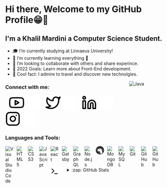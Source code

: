 # Hi there, Welcome to my GitHub Profile😁👋

## I'm a Khalil Mardini a Computer Science Student.

- 🎓 I’m currently studying at Linnaeus University!
- 🌱 I’m currently learning everything 🤣
- 👯 I’m looking to collaborate with others and share experince.
- 🎯 2022 Goals: Learn more about Front-End development.
- 🌟 Cool fact: I admire to travel and discover new technolgies.


<img align="right" alt="Java" width="100px" height="100px" src="https://www.svgrepo.com/show/184143/java.svg" style="padding-right:10px;" />

### Connect with me:

&nbsp;&nbsp;
[![website](./img/youtube-light.svg)](https://www.youtube.com/channel/UCqivEKtK75ckCWmmBu3RBhw#gh-light-mode-only)
[![website](./img/youtube-dark.svg)](https://www.youtube.com/channel/UCqivEKtK75ckCWmmBu3RBhw#gh-dark-mode-only)
&nbsp;&nbsp;
[![website](./img/twitter-light.svg)](https://twitter.com/KhalilMardini2#gh-light-mode-only)
[![website](./img/twitter-dark.svg)](https://twitter.com/KhalilMardini2#gh-dark-mode-only)
&nbsp;&nbsp;
[![website](./img/linkedin-light.svg)](https://www.linkedin.com/in/khalil-mardini-91b9ab98/#gh-light-mode-only)
[![website](./img/linkedin-dark.svg)](https://www.linkedin.com/in/khalil-mardini-91b9ab98/#gh-dark-mode-only)
&nbsp;&nbsp;
[![website](./img/instagram-light.svg)](https://www.instagram.com/_khalilmardini_/)
[![website](./img/instagram-dark.svg)](https://www.instagram.com/_khalilmardini_/)

### Languages and Tools:

<img align="left" alt="Visual Studio Code" width="26px" src="https://cdn.jsdelivr.net/gh/devicons/devicon/icons/vscode/vscode-original.svg" style="padding-right:10px;" />
<img align="left" alt="HTML5" width="26px" src="https://cdn.jsdelivr.net/gh/devicons/devicon/icons/html5/html5-original.svg" style="padding-right:10px;" />
<img align="left" alt="CSS3" width="26px" src="https://cdn.jsdelivr.net/gh/devicons/devicon/icons/css3/css3-original.svg" style="padding-right:10px;" />

<img align="left" alt="JavaScript" width="26px" src="https://cdn.jsdelivr.net/gh/devicons/devicon/icons/javascript/javascript-original.svg" style="padding-right:10px;" />
<img align="left" alt="React" width="26px" src="https://cdn.jsdelivr.net/gh/devicons/devicon/icons/react/react-original.svg" style="padding-right:10px;" />
<img align="left" alt="Gatsby" width="26px" src="https://cdn.jsdelivr.net/gh/devicons/devicon/icons/gatsby/gatsby-original.svg" style="padding-right:10px;" />
<img align="left" alt="GraphQL" width="26px" src="https://cdn.jsdelivr.net/gh/devicons/devicon/icons/graphql/graphql-plain.svg" style="padding-right:10px;" />
<img align="left" alt="Node.js" width="26px" src="https://cdn.jsdelivr.net/gh/devicons/devicon/icons/nodejs/nodejs-original.svg" style="padding-right:10px;" />
<img align="left" alt="Deno" width="26px" src="./img/deno-light.svg" style="padding-right:10px;" />
<img align="left" alt="MongoDB" width="26px" src="https://cdn.jsdelivr.net/gh/devicons/devicon/icons/mongodb/mongodb-original.svg" style="padding-right:10px;" />
<img align="left" alt="MySQL" width="26px" src="https://cdn.jsdelivr.net/gh/devicons/devicon/icons/mysql/mysql-original.svg" style="padding-right:10px;" />
<img align="left" alt="Git" width="26px" src="https://cdn.jsdelivr.net/gh/devicons/devicon/icons/git/git-original.svg" style="padding-right:10px;" />
<img align="left" alt="GitHub" width="26px" src="https://user-images.githubusercontent.com/3369400/139447912-e0f43f33-6d9f-45f8-be46-2df5bbc91289.png" style="padding-right:10px;" />
<img align="left" alt="GitHub" width="26px" src="https://user-images.githubusercontent.com/3369400/139448065-39a229ba-4b06-434b-bc67-616e2ed80c8f.png" style="padding-right:10px;" />
<img align="left" alt="Terminal" width="26px" src="./img/terminal-light.svg" />
<img align="left" alt="Terminal" width="26px" src="./img/terminal-dark.svg" />

<br />
<br />


---


<details>
  <summary>:zap: GitHub Stats</summary>

  <img align="left" alt="Mardini's GitHub Stats" src="https://github-readme-stats.vercel.app/api?username=Mardinio97&show_icons=true&hide_border=false&title_color=ff652f&icon_color=FFE400&bg_color=09131B&text_color=ffffff&border_color=0c1a25" />

</details>

[twitter]: https://twitter.com/KhalilMardini2
[youtube]: https://www.youtube.com/channel/UCqivEKtK75ckCWmmBu3RBhw
[linkedin]: https://www.linkedin.com/in/khalil-mardini-91b9ab98/
